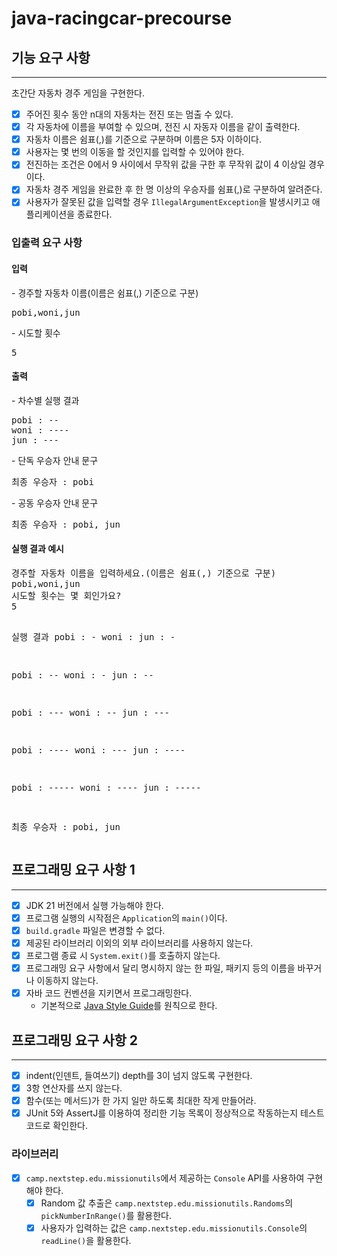 # java-racingcar-precourse

<!-- ROADMAP -->
## 기능 요구 사항
<hr>
초간단 자동차 경주 게임을 구현한다.

- [x] 주어진 횟수 동안 n대의 자동차는 전진 또는 멈출 수 있다.
- [x] 각 자동차에 이름을 부여할 수 있으며, 전진 시 자동자 이름을 같이 출력한다.
- [x] 자동차 이름은 쉼표(,)를 기준으로 구분하며 이름은 5자 이하이다.
- [x] 사용자는 몇 번의 이동을 할 것인지를 입력할 수 있어야 한다.
- [x] 전진하는 조건은 0에서 9 사이에서 무작위 값을 구한 후 무작위 값이 4 이상일 경우이다.
- [x] 자동차 경주 게임을 완료한 후 한 명 이상의 우승자를 쉼표(,)로 구분하여 알려준다.
- [x] 사용자가 잘못된 값을 입력할 경우 `IllegalArgumentException`을 발생시키고 애플리케이션을 종료한다.

### 입출력 요구 사항
<h4>입력</h4>
- 경주할 자동차 이름(이름은 쉼표(,) 기준으로 구분)
<pre>pobi,woni,jun</pre>
- 시도할 횟수
<pre>5</pre>
<h4>출력</h4>
- 차수별 실행 결과
<pre>pobi : --
woni : ----
jun : ---</pre>
- 단독 우승자 안내 문구
<pre>최종 우승자 : pobi</pre>
- 공동 우승자 안내 문구
<pre>최종 우승자 : pobi, jun</pre>
<h4>실행 결과 예시</h4>
<pre>
경주할 자동차 이름을 입력하세요.(이름은 쉼표(,) 기준으로 구분)
pobi,woni,jun
시도할 횟수는 몇 회인가요?
5

실행 결과
pobi : -
woni : 
jun : -

pobi : --
woni : -
jun : --

pobi : ---
woni : --
jun : ---

pobi : ----
woni : ---
jun : ----

pobi : -----
woni : ----
jun : -----

최종 우승자 : pobi, jun
</pre>

## 프로그래밍 요구 사항 1
<hr>

- [x] JDK 21 버전에서 실행 가능해야 한다.
- [x] 프로그램 실행의 시작점은 `Application`의 `main()`이다.
- [x] `build.gradle` 파일은 변경할 수 없다.
- [x] 제공된 라이브러리 이외의 외부 라이브러리를 사용하지 않는다.
- [x] 프로그램 종료 시 `System.exit()`를 호출하지 않는다.
- [x] 프로그래밍 요구 사항에서 달리 명시하지 않는 한 파일, 패키지 등의 이름을 바꾸거나 이동하지 않는다.
- [x] 자바 코드 컨벤션을 지키면서 프로그래밍한다.
    - 기본적으로 [Java Style Guide](https://github.com/woowacourse/woowacourse-docs/blob/main/styleguide/java)를 원칙으로 한다.

## 프로그래밍 요구 사항 2
<hr>

- [x] indent(인덴트, 들여쓰기) depth를 3이 넘지 않도록 구현한다.
- [x] 3항 연산자를 쓰지 않는다.
- [x] 함수(또는 메서드)가 한 가지 일만 하도록 최대한 작게 만들어라.
- [x] JUnit 5와 AssertJ를 이용하여 정리한 기능 목록이 정상적으로 작동하는지 테스트 코드로 확인한다.

### 라이브러리
- [x] `camp.nextstep.edu.missionutils`에서 제공하는 `Console` API를 사용하여 구현해야 한다.
    - [x] Random 값 추출은 `camp.nextstep.edu.missionutils.Randoms`의 `pickNumberInRange()`를 활용한다.
    - [x] 사용자가 입력하는 값은 `camp.nextstep.edu.missionutils.Console`의 `readLine()`을 활용한다.